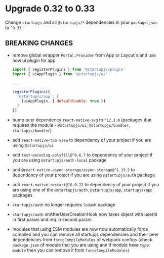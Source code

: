 # Upgrade 0.32 to 0.33

Change `startupjs` and all `@startupjs/*` dependencies in your `package.json` to `^0.33`.

## BREAKING CHANGES

- remove global wrapper `Portal.Provider` from App or Layout`s and use now ui plugin for app

  ```js
  import { registerPlugins } from '@startupjs/plugin'
  import { uiAppPlugin } from '@startupjs/ui'

  ...

  registerPlugins({
    '@startupjs/app': [
      [uiAppPlugin, { defaultEnable: true }]
    ]
  })
  ```

- bump peer dependency `react-native-svg` to `^12.1.0` (packages that requires the module - `@startupjs/ui`, `@startupjs/bundler`, `startupjs/bundler`)

- add `react-native-tab-view` to dependency of your project if you are using `@startupjs/ui`

- add `text-encoding-polyfill@^0.6.7` to dependency of your project if you are using `@startupjs/auth-local` package

- add `@react-native-async-storage/async-storage@^1.13.2` to dependency of your project if you are using `@startupjs/auth` package

- add `react-native-restart@^0.0.22` to dependency of your project if you are using one of the `@startupjs/auth`, `@startupjs/app`, `startupjs/app` packages

- `startupjs/auth` no longer requires `lodash` package

- `startupjs/auth` onAfterUserCreationHook now takes object with userId in first param and req in second param

- modules that using ESM modules are now now automatically force compiled and you can remove all startupjs dependencies and their peer dependencies from `forceCompileModules` of webpack configs (check `package.json` of module that you are using and if module have `type: module` then you can remove it from `forceCompileModules`)